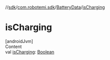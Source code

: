 //[sdk](../../../index.md)/[com.robotemi.sdk](../index.md)/[BatteryData](index.md)/[isCharging](is-charging.md)



# isCharging  
[androidJvm]  
Content  
val [isCharging](is-charging.md): [Boolean](https://kotlinlang.org/api/latest/jvm/stdlib/kotlin/-boolean/index.html)  



